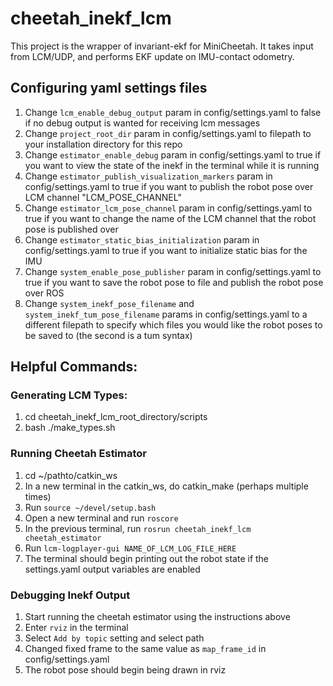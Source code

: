 # cheetah_inekf_lcm
This project is the wrapper of invariant-ekf for MiniCheetah. It takes input from LCM/UDP, and performs EKF update on IMU-contact odometry. 

## Configuring yaml settings files
1. Change `lcm_enable_debug_output` param in config/settings.yaml to false if no debug output is wanted for receiving lcm messages
2. Change `project_root_dir` param in config/settings.yaml to filepath to your installation directory for this repo
3. Change `estimator_enable_debug` param in config/settings.yaml to true if you want to view the state of the inekf in the terminal while it is running
4. Change `estimator_publish_visualization_markers` param in config/settings.yaml to true if you want to publish the robot pose over LCM channel "LCM_POSE_CHANNEL"
5. Change `estimator_lcm_pose_channel` param in config/settings.yaml to true if you want to change the name of the LCM channel that the robot pose is published over
6. Change `estimator_static_bias_initialization` param in config/settings.yaml to true if you want to initialize static bias for the IMU 
7. Change `system_enable_pose_publisher` param in config/settings.yaml to true if you want to save the robot pose to file and publish the robot pose over ROS
8. Change `system_inekf_pose_filename` and `system_inekf_tum_pose_filename` params in config/settings.yaml to a different filepath to specify which files you would like the robot poses to be saved to (the second is a tum syntax)

## Helpful Commands:

### Generating LCM Types:
1. cd cheetah_inekf_lcm_root_directory/scripts
2. bash ./make_types.sh
    
### Running Cheetah Estimator
1. cd ~/pathto/catkin_ws
2. In a new terminal in the catkin_ws, do catkin_make (perhaps multiple times)
3. Run `source ~/devel/setup.bash`
4. Open a new terminal and run `roscore`
5. In the previous terminal, run `rosrun cheetah_inekf_lcm cheetah_estimator`
6. Run `lcm-logplayer-gui NAME_OF_LCM_LOG_FILE_HERE`
7. The terminal should begin printing out the robot state if the settings.yaml output variables are enabled

### Debugging Inekf Output
1. Start running the cheetah estimator using the instructions above
2. Enter `rviz` in the terminal
2. Select `Add by topic` setting and select path
3. Changed fixed frame to the same value as `map_frame_id` in config/settings.yaml
4. The robot pose should begin being drawn in rviz

